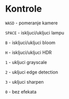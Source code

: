 # Kontrole

`WASD` - pomeranje kamere

`SPACE` - iskljuci/ukljuci lampu

`B` - iskljuci/ukljuci bloom

`H` - iskljuci/ukljuci HDR

`1` - ukljuci grayscale

`2` - ukljuci edge detection

`3` - ukljuci sharpen

`0` - bez efekata